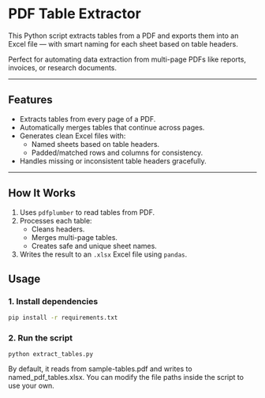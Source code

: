 
# PDF Table Extractor

This Python script extracts tables from a PDF and exports them into an Excel file — with smart naming for each sheet based on table headers.

Perfect for automating data extraction from multi-page PDFs like reports, invoices, or research documents.

---

## Features

- Extracts tables from every page of a PDF.
- Automatically merges tables that continue across pages.
- Generates clean Excel files with:
  - Named sheets based on table headers.
  - Padded/matched rows and columns for consistency.
- Handles missing or inconsistent table headers gracefully.

---

## How It Works

1. Uses `pdfplumber` to read tables from PDF.
2. Processes each table:
   - Cleans headers.
   - Merges multi-page tables.
   - Creates safe and unique sheet names.
3. Writes the result to an `.xlsx` Excel file using `pandas`.



## Usage

### 1. Install dependencies

```bash
pip install -r requirements.txt
```
### 2. Run the script
```
python extract_tables.py
```

By default, it reads from sample-tables.pdf and writes to named_pdf_tables.xlsx. You can modify the file paths inside the script to use your own.
